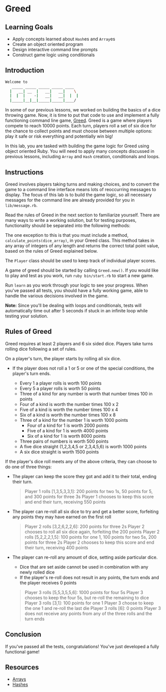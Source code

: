 # Greed

## Learning Goals

- Apply concepts learned about `Hash`es and `Array`es
- Create an object oriented program
- Design interactive command line prompts
- Construct game logic using conditionals

## Introduction

```sh
Welcome to
   _____ _____ _____ _____ ____
  |   __| __  |   __|   __|    \
  |  |  |    -|   __|   __|  |  |
  |_____|__|__|_____|_____|____/
```

In some of our previous lessons, we worked on building the basics of a dice
throwing game. Now, it is time to put that code to use and implement a fully
functioning command line game, [Greed]. Greed is a game where players compete to
reach 10000 points. Each turn, players roll a set of six dice for the chance to
collect points and must choose between multiple options: play it safe or risk
everything and potentially win big!

In this lab, you are tasked with building the game logic for Greed using object
oriented Ruby. You will need to apply many concepts discussed in previous
lessons, including `Array` and `Hash` creation, conditionals and loops.

## Instructions

Greed involves players taking turns and making choices, and to convert the game
to a command line interface means lots of reoccurring messages to display. The
focus of this lab is to build the game logic, so all necessary messages for the
command line are already provided for you in `lib/message.rb`.

Read the rules of Greed in the next section to familiarize yourself. There are
many ways to write a working solution, but for testing purposes, functionality
should be separated into the following methods:

The one exception to this is that you must include a method,
`calculate_points(dice_array)`, in your Greed class. This method takes in any
array of integers of any length and returns the correct total point value, based
on the rules of Greed explained below.

The `Player` class should be used to keep track of individual player scores.

A game of greed should be started by calling `Greed.new()`. If you would like to
play and test as you work, run `ruby bin/start.rb` to start a new game.

Run `learn` as you work through your logic to see your progress. When you've
passed all tests, you should have a fully working game, able to handle the
various decisions involved in the game.

**Note:** Since you'll be dealing with loops and conditionals, tests will
automatically time out after 5 seconds if stuck in an infinite loop while
testing your solution.

## Rules of Greed

Greed requires at least 2 players and 6 six sided dice. Players take turns
rolling dice following a set of rules.

On a player's turn, the player starts by rolling all six dice.

- If the player does not roll a 1 or 5 or one of the special conditions, the
  player's turn ends.

  - Every 1 a player rolls is worth 100 points
  - Every 5 a player rolls is worth 50 points
  - Three of a kind for any number is worth that number times 100 in points
  - Four of a kind is worth the number times 100 x 2
  - Five of a kind is worth the number times 100 x 4
  - Six of a kind is worth the number times 100 x 8
  - Three of a kind for the number 1 is worth 1000 points
    - Four of a kind for 1 is worth 2000 points
    - Five of a kind for 1 is worth 4000 points
    - Six of a kind for 1 is worth 8000 points
  - Three pairs of numbers is worth 500 points
  - A five dice straight (1,2,3,4,5 or 2,3,4,5,6) is worth 1000 points
  - A six dice straight is worth 1500 points

If the player's dice roll meets any of the above criteria, they can choose to do
one of three things:

- The player can keep the score they got and add it to their total, ending
  their turn.

  > Player 1 rolls [1,3,5,3,3,1]: 200 points for two 1s, 50 points for 5, and 300 points for three 3s
  > Player 1 chooses to keep this score and end their turn, receiving 550 points

- The player can re-roll all six dice to try and get a better score, forfeiting
  any points they may have earned on the first roll

  > Player 2 rolls [3,2,6,2,2,6]: 200 points for three 2s
  > Player 2 chooses to roll all six dice again, forfeiting the 200 points
  > Player 2 rolls [5,2,2,2,1,5]: 100 points for one 1, 100 points for two 5s, 200 points for three 2s
  > Player 2 chooses to keep this score and end their turn, receiving 400 points

- The player can re-roll any amount of dice, setting aside particular dice.

  - Dice that are set aside cannot be used in combination with any newly
    rolled dice
  - If the player's re-roll does not result in any points, the turn ends and
    the player receives 0 points

  > Player 3 rolls [5,5,3,5,5,6]: 1000 points for four 5s
  > Player 3 chooses to keep the four 5s, but re-roll the remaining to dice
  > Player 3 rolls [3,1]: 100 points for one 1
  > Player 3 choose to keep the one 1 and re-roll the last die
  > Player 3 rolls [6]: 0 points
  > Player 3 does not receive any points from any of the three rolls and the turn ends

## Conclusion

If you've passed all the tests, congratulations! You've just developed a fully
functional game!

## Resources

- [Arrays]
- [Hashes]

[hashes]: https://ruby-doc.org/core-2.5.1/Hash.html
[arrays]: https://ruby-doc.org/core-2.5.1/Array.html
[greed]: http://thehobbyts.com/greed-dice-game-rules/
